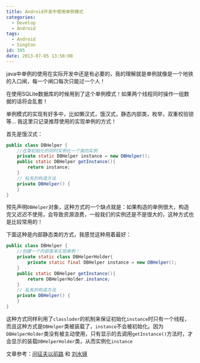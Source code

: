 ```yaml
---
title: Android开发中使用单例模式
categories:
  - Develop
  - Android
tags:
  - Android
  - Sington
id: 395
date: 2013-07-05 13:58:08
---
```


java中单例的使用在实际开发中还是有必要的，我的理解就是单例就像是一个地铁的入口闸，每一个闸口每次只能过一个人！

在使用SQLite数据库的时候用到了这个单例模式！如果两个线程同时操作一组数据的话将会乱套！

单例模式的实现有好多中，比如懒汉式，饿汉式，静态内部类，枚举，双重校验锁等… 我这里只记录推荐使用的实现单例的方式！

首先是饿汉式：
```java
public class DBHelper {
    //在类初始化的同时实例化一个类的实例
    private static DBHelper instance = new DBHelper();
    public static DBHelper getInstance(){
    	return instance;
    }
    // 私有的构造方法
    private DBHelper() {
    }
}
```
预先声明`DBHelper`对象，这种方式的一个缺点就是：如果构造的单例很大，构造完又迟迟不使用，会导致资源浪费，一般我们的实例还是不是很大的，这种方式也是比较常用的！

下面这种是内部静态类的方式，我感觉这种用着最好：
```java
public class DBHelper {
    //创建一个内部类来实现单例！
    private static class DBHelperHolder{
    	private static final DBHelper instance = new DBHelper();
    }
    public static DBHelper getInstance(){
    	return DBHelperHolder.instance;
    }
    // 私有的构造方法
    private DBHelper() {
    }
}
```
这种方式同样利用了`classloder`的机制来保证初始化`instance`时只有一个线程，而且这种方式是`DBHelper`类被装载了，`instance`不会被初始化。因为`DBHelperHolder`类没有被主动使用，只有显示的去调用`getInstance()`方法时，才会显示的装载`DBHelperHolder`类，从而实例化`instance`

文章参考：[问征夫以前路](http://www.blogjava.net/kenzhh/archive/2013/03/15/357824.html) 和 [刘水镜](http://blog.csdn.net/liushuijinger/article/details/9069801)